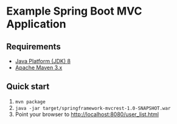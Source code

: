 Example Spring Boot MVC Application
===================================


Requirements
------------
* [Java Platform (JDK) 8](http://www.oracle.com/technetwork/java/javase/downloads/index.html)
* [Apache Maven 3.x](http://maven.apache.org/)

Quick start
-----------
1. `mvn package`
2. `java -jar target/springframework-mvcrest-1.0-SNAPSHOT.war`
3. Point your browser to [http://localhost:8080/user_list.html](http://localhost:8080/user_list.html)